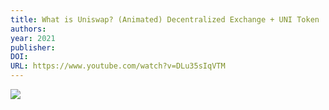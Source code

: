 ```yaml
---
title: What is Uniswap? (Animated) Decentralized Exchange + UNI Token
authors: 
year: 2021
publisher: 
DOI: 
URL: https://www.youtube.com/watch?v=DLu35sIqVTM
---
```

![](https://www.youtube.com/watch?v=DLu35sIqVTM)
